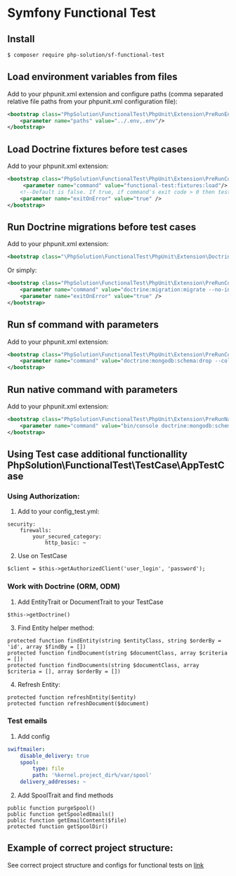# Symfony Functional Test

## Install
   ```` bash
   $ composer require php-solution/sf-functional-test
   ````

## Load environment variables from files
Add to your phpunit.xml extension and configure paths (comma separated relative file paths from your phpunit.xml configuration file):
````XML 
<bootstrap class="PhpSolution\FunctionalTest\PhpUnit\Extension\PreRunEnvLoaderExtension">
    <parameter name="paths" value="../.env,.env"/>
</bootstrap>
````

## Load Doctrine fixtures before test cases 
Add to your phpunit.xml extension:
````XML
<bootstrap class="PhpSolution\FunctionalTest\PhpUnit\Extension\PreRunCommandLauncherExtension">
     <parameter name="command" value="functional-test:fixtures:load"/>
    <!--Default is false. If true, if command's exit code > 0 then tests will fail immediately-->
    <parameter name="exitOnError" value="true" />
</bootstrap>
````

## Run Doctrine migrations before test cases 
Add to your phpunit.xml extension:
````XML
<bootstrap class="\PhpSolution\FunctionalTest\PhpUnit\Extension\DoctrineMigrationExtension" />
````
Or simply:
````XML
<bootstrap class="PhpSolution\FunctionalTest\PhpUnit\Extension\PreRunCommandLauncherExtension">
    <parameter name="command" value="doctrine:migration:migrate --no-interaction"/>
    <parameter name="exitOnError" value="true" />
</bootstrap>
````

## Run sf command with parameters
Add to your phpunit.xml extension:
````XML
<bootstrap class="PhpSolution\FunctionalTest\PhpUnit\Extension\PreRunCommandLauncherExtension">
    <parameter name="command" value="doctrine:mongodb:schema:drop --collection"/>
</bootstrap>
````

## Run native command with parameters
Add to your phpunit.xml extension:
````XML
<bootstrap class="PhpSolution\FunctionalTest\PhpUnit\Extension\PreRunNativeCommandLauncherExtension">
    <parameter name="command" value="bin/console doctrine:mongodb:schema:drop --collection"/>
</bootstrap>
````
    
## Using Test case additional functionallity PhpSolution\FunctionalTest\TestCase\AppTestCase   
### Using Authorization:
1) Add to your config_test.yml:
````     
security:
    firewalls:
        your_secured_category:
            http_basic: ~
````
2)  Use on TestCase
````    
$client = $this->getAuthorizedClient('user_login', 'password');
````


### Work with Doctrine (ORM, ODM)
1. Add EntityTrait or DocumentTrait to your TestCase

````
$this->getDoctrine()
````  
3. Find Entity helper method:
````    
protected function findEntity(string $entityClass, string $orderBy = 'id', array $findBy = [])
protected function findDocument(string $documentClass, array $criteria = [])
protected function findDocuments(string $documentClass, array $criteria = [], array $orderBy = [])
````
   
4. Refresh Entity:
````
protected function refreshEntity($entity) 
protected function refreshDocument($document)
````

### Test emails

1. Add config
```yaml
swiftmailer:
    disable_delivery: true
    spool:
        type: file
        path: '%kernel.project_dir%/var/spool'
    delivery_addresses: ~
```

2. Add SpoolTrait and find methods
````
public function purgeSpool()
public function getSpooledEmails()
public function getEmailContent($file)
protected function getSpoolDir()
````

## Example of correct project structure:
See correct project structure and configs for functional tests on [link](/examples/project-structure/)
